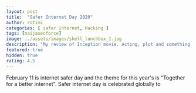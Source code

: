 ```yaml
---
layout: post
title:  "Safer Internet Day 2020"
author: rotimi
categories: [ safer internet, Hacking ]
tags: [naijasecforce]
image: ../assets/images/shell_lunchbox_1.jpg
description: "My review of Inception movie. Acting, plot and something else in this short description."
featured: true
hidden: true
rating: 4.5
---
```



February 11 is internet safer day and the theme for this year's is "Together for a better internet". Safer internet day is celebrated globally to 
